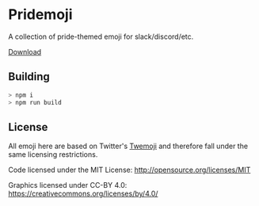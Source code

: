 Pridemoji
=========

A collection of pride-themed emoji for slack/discord/etc.

[Download](https://github.com/tschrock/pridemoji/releases/latest)

## Building

```sh
> npm i
> npm run build
```

## License

All emoji here are based on Twitter's [Twemoji](https://twemoji.twitter.com/) and therefore fall under the same licensing restrictions.

Code licensed under the MIT License: http://opensource.org/licenses/MIT

Graphics licensed under CC-BY 4.0: https://creativecommons.org/licenses/by/4.0/
